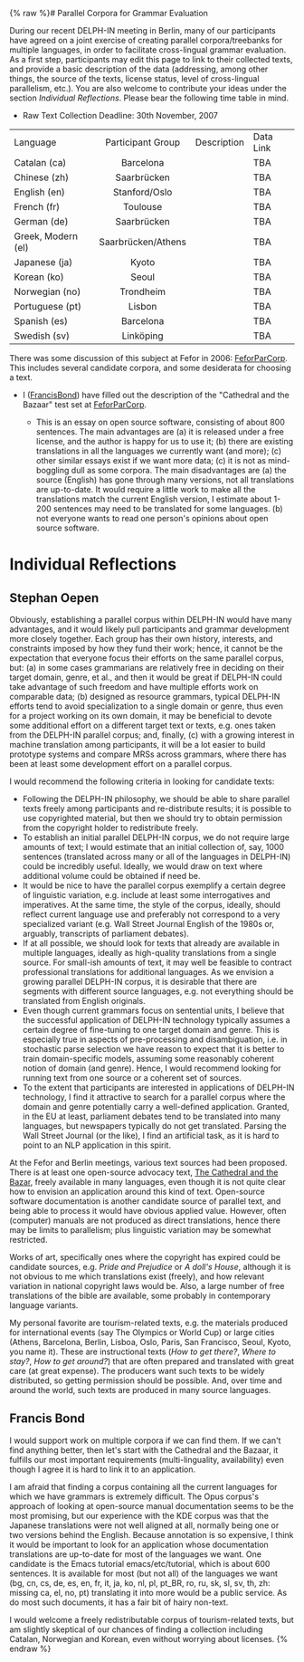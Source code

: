 {% raw %}# Parallel Corpora for Grammar Evaluation

During our recent DELPH-IN meeting in Berlin, many of our participants
have agreed on a joint exercise of creating parallel corpora/treebanks
for multiple languages, in order to facilitate cross-lingual grammar
evaluation. As a first step, participants may edit this page to link to
their collected texts, and provide a basic description of the data
(addressing, among other things, the source of the texts, license
status, level of cross-lingual parallelism, etc.). You are also welcome
to contribute your ideas under the section *Individual Reflections*.
Please bear the following time table in mind.

- Raw Text Collection Deadline: 30th November, 2007

|                    |                    |             |           |
|--------------------|:------------------:|:-----------:|-----------|
| Language           | Participant Group  | Description | Data Link |
| Catalan (ca)       |     Barcelona      |             | TBA       |
| Chinese (zh)       |    Saarbrücken     |             | TBA       |
| English (en)       |   Stanford/Oslo    |             | TBA       |
| French (fr)        |      Toulouse      |             | TBA       |
| German (de)        |    Saarbrücken     |             | TBA       |
| Greek, Modern (el) | Saarbrücken/Athens |             | TBA       |
| Japanese (ja)      |       Kyoto        |             | TBA       |
| Korean (ko)        |       Seoul        |             | TBA       |
| Norwegian (no)     |     Trondheim      |             | TBA       |
| Portuguese (pt)    |       Lisbon       |             | TBA       |
| Spanish (es)       |     Barcelona      |             | TBA       |
| Swedish (sv)       |     Linköping      |             | TBA       |

There was some discussion of this subject at Fefor in 2006:
[FeforParCorp](https://blog.inductorsoftware.com/docsproto/summits/FeforParCorp). This includes several candidate corpora,
and some desiderata for choosing a text.

- I ([FrancisBond](https://blog.inductorsoftware.com/docsproto/summits/FrancisBond)) have filled out the description of
the "Cathedral and the Bazaar" test set at
[FeforParCorp](https://blog.inductorsoftware.com/docsproto/summits/FeforParCorp).
  
  - This is an essay on open source software, consisting of about
800 sentences. The main advantages are (a) it is released under
a free license, and the author is happy for us to use it; (b)
there are existing translations in all the languages we
currently want (and more); (c) other similar essays exist if we
want more data; (c) it is not as mind-boggling dull as some
corpora. The main disadvantages are (a) the source (English) has
gone through many versions, not all translations are up-to-date.
It would require a little work to make all the translations
match the current English version, I estimate about 1-200
sentences may need to be translated for some languages. (b) not
everyone wants to read one person's opinions about open source
software.

# Individual Reflections

## Stephan Oepen

Obviously, establishing a parallel corpus within DELPH-IN would have
many advantages, and it would likely pull participants and grammar
development more closely together. Each group has their own history,
interests, and constraints imposed by how they fund their work; hence,
it cannot be the expectation that everyone focus their efforts on the
same parallel corpus, but: (a) in some cases grammarians are relatively
free in deciding on their target domain, genre, et al., and then it
would be great if DELPH-IN could take advantage of such freedom and have
multiple efforts work on comparable data; (b) designed as resource
grammars, typical DELPH-IN efforts tend to avoid specialization to a
single domain or genre, thus even for a project working on its own
domain, it may be beneficial to devote some additional effort on a
different target text or texts, e.g. ones taken from the DELPH-IN
parallel corpus; and, finally, (c) with a growing interest in machine
translation among participants, it will be a lot easier to build
prototype systems and compare MRSs across grammars, where there has been
at least some development effort on a parallel corpus.

I would recommend the following criteria in looking for candidate texts:

- Following the DELPH-IN philosophy, we should be able to share
parallel texts freely among participants and re-distribute results;
it is possible to use copyrighted material, but then we should try
to obtain permission from the copyright holder to redistribute
freely.
- To establish an initial parallel DELPH-IN corpus, we do not require
large amounts of text; I would estimate that an initial collection
of, say, 1000 sentences (translated across many or all of the
languages in DELPH-IN) could be incredibly useful. Ideally, we would
draw on text where additional volume could be obtained if need be.
- It would be nice to have the parallel corpus exemplify a certain
degree of linguistic variation, e.g. include at least some
interrogatives and imperatives. At the same time, the style of the
corpus, ideally, should reflect current language use and preferably
not correspond to a very specialized variant (e.g. Wall Street
Journal English of the 1980s or, arguably, transcripts of parliament
debates).
- If at all possible, we should look for texts that already are
available in multiple languages, ideally as high-quality
translations from a single source. For small-ish amounts of text, it
may well be feasible to contract professional translations for
additional languages. As we envision a growing parallel DELPH-IN
corpus, it is desirable that there are segments with different
source languages, e.g. not everything should be translated from
English originals.
- Even though current grammars focus on sentential units, I believe
that the successful application of DELPH-IN technology typically
assumes a certain degree of fine-tuning to one target domain and
genre. This is especially true in aspects of pre-processing and
disambiguation, i.e. in stochastic parse selection we have reason to
expect that it is better to train domain-specific models, assuming
some reasonably coherent notion of domain (and genre). Hence, I
would recommend looking for running text from one source or a
coherent set of sources.
- To the extent that participants are interested in applications of
DELPH-IN technology, I find it attractive to search for a parallel
corpus where the domain and genre potentially carry a well-defined
application. Granted, in the EU at least, parliament debates tend to
be translated into many languages, but newspapers typically do not
get translated. Parsing the Wall Street Journal (or the like), I
find an artificial task, as it is hard to point to an NLP
application in this spirit.

At the Fefor and Berlin meetings, various text sources had been
proposed. There is at least one open-source advocacy text, [The
Cathedral and the
Bazar](http://www.catb.org/~esr/writings/cathedral-bazaar/), freely
available in many languages, even though it is not quite clear how to
envision an application around this kind of text. Open-source software
documentation is another candidate source of parallel text, and being
able to process it would have obvious applied value. However, often
(computer) manuals are not produced as direct translations, hence there
may be limits to parallelism; plus linguistic variation may be somewhat
restricted.

Works of art, specifically ones where the copyright has expired could be
candidate sources, e.g. *Pride and Prejudice* or *A doll's House*,
although it is not obvious to me which translations exist (freely), and
how relevant variation in national copyright laws would be. Also, a
large number of free translations of the bible are available, some
probably in contemporary language variants.

My personal favorite are tourism-related texts, e.g. the materials
produced for international events (say The Olympics or World Cup) or
large cities (Athens, Barcelona, Berlin, Lisboa, Oslo, Paris, San
Francisco, Seoul, Kyoto, you name it). These are instructional texts
(*How to get there?*, *Where to stay?*, *How to get around?*) that are
often prepared and translated with great care (at great expense). The
producers want such texts to be widely distributed, so getting
permission should be possible. And, over time and around the world, such
texts are produced in many source languages.

## Francis Bond

I would support work on multiple corpora if we can find them. If we
can't find anything better, then let's start with the Cathedral and the
Bazaar, it fulfills our most important requirements (multi-linguality,
availability) even though I agree it is hard to link it to an
application.

I am afraid that finding a corpus containing all the current languages
for which we have grammars is extremely difficult. The Opus corpus's
approach of looking at open-source manual documentation seems to be the
most promising, but our experience with the KDE corpus was that the
Japanese translations were not well aligned at all, normally being one
or two versions behind the English. Because annotation is so expensive,
I think it would be important to look for an application whose
documentation translations are up-to-date for most of the languages we
want. One candidate is the Emacs tutorial emacs/etc/tutorial, which is
about 600 sentences. It is available for most (but not all) of the
languages we want (bg, cn, cs, de, es, en, fr, it, ja, ko, nl, pl,
pt\_BR, ro, ru, sk, sl, sv, th, zh: missing ca, el, no, pt) translating
it into more would be a public service. As do most such documents, it
has a fair bit of hairy non-text.

I would welcome a freely redistributable corpus of tourism-related
texts, but am slightly skeptical of our chances of finding a collection
including Catalan, Norwegian and Korean, even without worrying about
licenses.
<update date omitted for speed>{% endraw %}